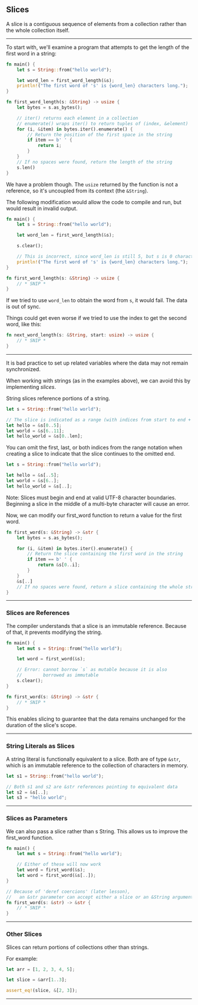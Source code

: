 ## Slices ##

A slice is a contiguous sequence of elements from a collection rather than
the whole collection itself.

---

To start with, we'll examine a program that attempts to get the length of the
first word in a string:

```rust
fn main() {
    let s = String::from("hello world");

    let word_len = first_word_length(&s);
    println!("The first word of 's' is {word_len} characters long.");
}

fn first_word_length(s: &String) -> usize {
    let bytes = s.as_bytes();

    // iter() returns each element in a collection
    // enumerate() wraps iter() to return tuples of (index, &element)
    for (i, &item) in bytes.iter().enumerate() {
        // Return the position of the first space in the string
        if item == b' ' {
            return i;
        }
    }
    // If no spaces were found, return the length of the string
    s.len()
}
```

We have a problem though. The ```usize``` returned by the function is not a
reference, so it's uncoupled from its context (the ```&String```).

The following modification would allow the code to compile and run, but would
result in invalid output.

```rust
fn main() {
    let s = String::from("hello world");

    let word_len = first_word_length(&s);

    s.clear();

    // This is incorrect, since word_len is still 5, but s is 0 characters
    println!("The first word of 's' is {word_len} characters long.");
}

fn first_word_length(s: &String) -> usize {
    // * SNIP *
}
```

If we tried to use ```word_len``` to obtain the word from ```s```, it would 
fail. The data is out of sync.

Things could get even worse if we tried to use the index to get the second
word, like this:

```rust
fn next_word_length(s: &String, start: usize) -> usize {
    // * SNIP *
}
```

---

It is bad practice to set up related variables where the data may not remain
synchronized.

When working with strings (as in the examples above), we can avoid this by 
implementing *slices*.

String slices reference portions of a string.

```rust
let s = String::from("hello world");

// The slice is indicated as a range (with indices from start to end + 1)
let hello = &s[0..5];
let world = &s[6..11];
let hello_world = &s[0..len];
```

You can omit the first, last, or both indices from the range notation when
creating a slice to indicate that the slice continues to the omitted end.

```rust
let s = String::from("hello world");

let hello = &s[..5];
let world = &s[6..];
let hello_world = &s[..];
```

Note: Slices must begin and end at valid UTF-8 character boundaries.
Beginning a slice in the middle of a multi-byte character will cause an
error.

Now, we can modify our first_word function to return a value for the first
word.

```rust
fn first_word(s: &String) -> &str {
    let bytes = s.as_bytes();

    for (i, &item) in bytes.iter().enumerate() {
        // Return the slice containing the first word in the string
        if item == b' ' {
            return &s[0..i];
        }
    }
    &s[..]
    // If no spaces were found, return a slice containing the whole string
}
```

---

### Slices are References ###

The compiler understands that a slice is an immutable reference. Because of
that, it prevents modifying the string.

```rust
fn main() {
    let mut s = String::from("hello world");

    let word = first_word(&s);

    // Error: cannot borrow `s` as mutable because it is also
    //        borrowed as immutable
    s.clear();
}

fn first_word(s: &String) -> &str {
    // * SNIP *
}
```

This enables slicing to guarantee that the data remains unchanged
for the duration of the slice's scope.

---

### String Literals as Slices ###

A string literal is functionally equivalent to a slice. Both are of type
```&str```, which is an immutable reference to the collection of characters
in memory.

```rust
let s1 = String::from("hello world");

// Both s1 and s2 are &str references pointing to equivalent data
let s2 = &s[..];
let s3 = "hello world";
```

---

### Slices as Parameters ###

We can also pass a slice rather than s String. This allows us to improve the
first_word function.

```rust
fn main() {
    let mut s = String::from("hello world");

    // Either of these will now work
    let word = first_word(&s);
    let word = first_word(&s[..]);
}

// Because of 'deref coercions' (later lesson),
//   an &str parameter can accept either a slice or an &String argument
fn first_word(s: &str) -> &str {
    // * SNIP *
}
```

---

### Other Slices ###

Slices can return portions of collections other than strings.

For example:

```rust
let arr = [1, 2, 3, 4, 5];

let slice = &arr[1..3];

assert_eq!(slice, &[2, 3]);
```

---

